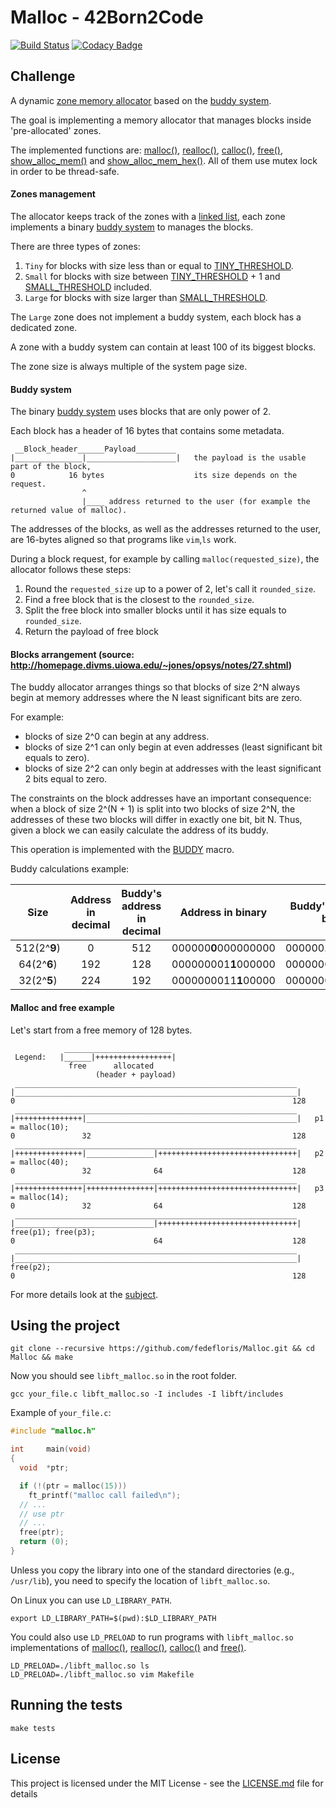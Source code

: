 # Malloc - 42Born2Code
[![Build Status](https://travis-ci.com/fedefloris/Malloc.svg?token=dH8C3CpkpNBzxeKzZ8gb&branch=master)](https://travis-ci.com/fedefloris/Malloc) [![Codacy Badge](https://api.codacy.com/project/badge/Grade/7b0423c42b984f079c972bf75ca1508a)](https://www.codacy.com?utm_source=github.com&amp;utm_medium=referral&amp;utm_content=fedefloris/Malloc&amp;utm_campaign=Badge_Grade)
## Challenge
A dynamic [zone memory allocator](https://en.wikipedia.org/wiki/Region-based_memory_management) based on the [buddy system](https://en.wikipedia.org/wiki/Buddy_memory_allocation).

The goal is implementing a memory allocator that manages blocks inside 'pre-allocated' zones.

The implemented functions are: [malloc()](srcs/allocate/malloc.c), [realloc()](srcs/allocate/realloc.c), [calloc()](srcs/allocate/calloc.c), [free()](srcs/free/free.c), [show_alloc_mem()](srcs/display/show_alloc_mem.c) and [show_alloc_mem_hex()](srcs/display/show_alloc_mem_hex.c). All of them use mutex lock in order to be thread-safe.

#### Zones management

The allocator keeps track of the zones with a [linked list](https://en.wikipedia.org/wiki/Linked_list), each zone implements a binary [buddy system](https://en.wikipedia.org/wiki/Buddy_memory_allocation) to manages the blocks.

There are three types of zones:
1) `Tiny` for blocks with size less than or equal to [TINY_THRESHOLD](https://github.com/fedefloris/Malloc/blob/adee1c67b6904728c90e80834853a7d2294b4d10/includes/malloc.h#L86).
2) `Small` for blocks with size between [TINY_THRESHOLD](https://github.com/fedefloris/Malloc/blob/adee1c67b6904728c90e80834853a7d2294b4d10/includes/malloc.h#L86) + 1 and [SMALL_THRESHOLD](https://github.com/fedefloris/Malloc/blob/adee1c67b6904728c90e80834853a7d2294b4d10/includes/malloc.h#L89) included.
3) `Large` for blocks with size larger than [SMALL_THRESHOLD](https://github.com/fedefloris/Malloc/blob/adee1c67b6904728c90e80834853a7d2294b4d10/includes/malloc.h#L89).

The `Large` zone does not implement a buddy system, each block has a dedicated zone.

A zone with a buddy system can contain at least 100 of its biggest blocks.

The zone size is always multiple of the system page size.

#### Buddy system

The binary [buddy system](https://en.wikipedia.org/wiki/Buddy_memory_allocation) uses blocks that are only power of 2.

Each block has a header of 16 bytes that contains some metadata.

```
 __Block_header______Payload_________
|_______________|____________________|   the payload is the usable part of the block,
0            16 bytes                    its size depends on the request.
                ^
                |____ address returned to the user (for example the returned value of malloc).
```

The addresses of the blocks, as well as the addresses returned to the user, are 16-bytes aligned so that programs like `vim`,`ls` work.

During a block request, for example by calling `malloc(requested_size)`, the allocator follows these steps:
1) Round the `requested_size` up to a power of 2, let's call it `rounded_size`.
2) Find a free block that is the closest to the `rounded_size`.
3) Split the free block into smaller blocks until it has size equals to `rounded_size`.
4) Return the payload of free block 

#### Blocks arrangement (source: http://homepage.divms.uiowa.edu/~jones/opsys/notes/27.shtml)

The buddy allocator arranges things so that blocks of size 2^N always begin at memory addresses where the N least significant bits are zero.

For example:
  - blocks of size 2^0 can begin at any address. 
  - blocks of size 2^1 can only begin at even addresses (least significant bit equals to zero). 
  - blocks of size 2^2 can only begin at addresses with the least significant 2 bits equal to zero.

The constraints on the block addresses have an important consequence: when a block of size 2^(N + 1) is split into two blocks of size 2^N, the addresses of these two blocks will differ in exactly one bit, bit N.
Thus, given a block we can easily calculate the address of its buddy.

This operation is implemented with the [BUDDY](https://github.com/fedefloris/Malloc/blob/6fd5f9286d248f04e60ef6874ce0916c39728683/includes/malloc.h#L40) macro.

Buddy calculations example:
 
| Size | Address in decimal | Buddy's address in decimal | Address in binary | Buddy's address in binary |
| :--: | :--: | :--: | :--: | :--: |
| 512(2^**9**) | 0   | 512 | 000000**0**000000000 | 000000**1**000000000 |
| 64(2^**6**)  | 192 | 128 | 000000001**1**000000 | 000000001**0**000000 |
| 32(2^**5**)  | 224 | 192 | 0000000011**1**00000 | 0000000011**0**00000 |

#### Malloc and free example
   
Let's start from a free memory of 128 bytes.
```
            ________________________
 Legend:   |______|+++++++++++++++++|
             free      allocated
                   (header + payload)
 _______________________________________________________________
|_______________________________________________________________|
0                                                              128
 _______________________________________________________________
|+++++++++++++++|_______________________________________________|   p1 = malloc(10);
0               32                                             128
 _______________________________________________________________
|+++++++++++++++|_______________|+++++++++++++++++++++++++++++++|   p2 = malloc(40);
0               32              64                             128
 _______________________________________________________________
|+++++++++++++++|+++++++++++++++|+++++++++++++++++++++++++++++++|   p3 = malloc(14);
0               32              64                             128
 _______________________________________________________________  
|_______________________________|+++++++++++++++++++++++++++++++|   free(p1); free(p3);
0                               64                             128
 _______________________________________________________________
|_______________________________________________________________|   free(p2);
0                                                              128

```

For more details look at the [subject](subject.pdf).

## Using the project
```console
git clone --recursive https://github.com/fedefloris/Malloc.git && cd Malloc && make
```
Now you should see `libft_malloc.so` in the root folder.
```console
gcc your_file.c libft_malloc.so -I includes -I libft/includes
```
Example of `your_file.c`:
```c
#include "malloc.h"

int     main(void)
{
  void  *ptr;

  if (!(ptr = malloc(15)))
    ft_printf("malloc call failed\n");
  // ...
  // use ptr
  // ...
  free(ptr);
  return (0);
}
```
Unless you copy the library into one of the standard directories (e.g., `/usr/lib`), you need to specify the location of `libft_malloc.so`.

On Linux you can use `LD_LIBRARY_PATH`.
```console
export LD_LIBRARY_PATH=$(pwd):$LD_LIBRARY_PATH
```

You could also use `LD_PRELOAD` to run programs with `libft_malloc.so` implementations of [malloc()](srcs/allocate/malloc.c), [realloc()](srcs/allocate/realloc.c), [calloc()](srcs/allocate/calloc.c) and [free()](srcs/free/free.c).
```console
LD_PRELOAD=./libft_malloc.so ls
LD_PRELOAD=./libft_malloc.so vim Makefile
```
## Running the tests
```console
make tests
```
## License
This project is licensed under the MIT License - see the [LICENSE.md](LICENSE) file for details
